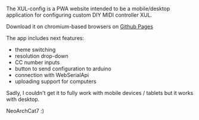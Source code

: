 The XUL-config is a PWA website intended to be a mobile/desktop application for configuring custom DIY MIDI controller XUL.

Download it on chromium-based browsers on [Github Pages](https://neoarchcat7.github.io/XUL-config/)

The app includes next features:

- theme switching
- resolution drop-down
- CC number inputs
- button to send configuration to arduino
- connection with WebSerialApi
- uploading support for computers

Sadly, I couldn't get it to fully work with mobile devices / tablets but it works with desktop.

NeoArchCat7 :)
